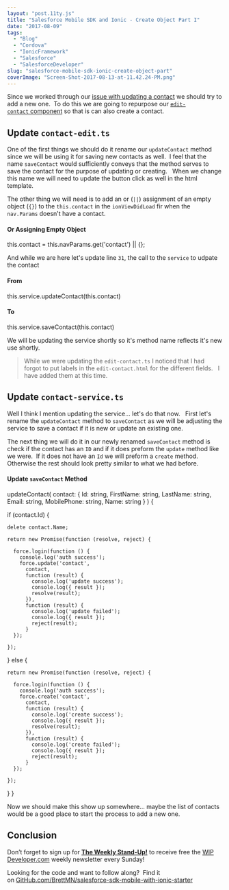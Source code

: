 ```yaml
---
layout: "post.11ty.js"
title: "Salesforce Mobile SDK and Ionic - Create Object Part I"
date: "2017-08-09"
tags: 
  - "Blog"
  - "Cordova"
  - "IonicFramework"
  - "Salesforce"
  - "SalesforceDeveloper"
slug: "salesforce-mobile-sdk-ionic-create-object-part"
coverImage: "Screen-Shot-2017-08-13-at-11.42.24-PM.png"
---
```


Since we worked through our [issue with updating a contact](https://wipdeveloper.wpcomstaging.com/2017/08/07/salesforce-mobile-sdk-ionic-troubleshooting-last-step/) we should try to add a new one.  To do this we are going to repurpose our [`edit-contact` component](https://wipdeveloper.wpcomstaging.com/2017/07/20/saleforce-mobile-sdk-ionic-edit-contact-part/) so that is can also create a contact.

## Update `contact-edit.ts`

One of the first things we should do it rename our `updateContact` method since we will be using it for saving new contacts as well.  I feel that the name `saveContact` would sufficiently conveys that the method serves to save the contact for the purpose of updating or creating.   When we change this name we will need to update the button click as well in the html template.

The other thing we will need is to add an or (`||`) assignment of an empty object (`{}`) to the `this.contact` in the `ionViewDidLoad` fir when the `nav.Params` doesn't have a contact.

#### Or Assigning Empty Object

this.contact = this.navParams.get('contact') || {};

And while we are here let's update line `31`, the call to the `service` to udpate the contact

#### From

this.service.updateContact(this.contact)

#### To

this.service.saveContact(this.contact)

We will be updating the service shortly so it's method name reflects it's new use shortly.

> While we were updating the `edit-contact.ts` I noticed that I had forgot to put labels in the `edit-contact.html` for the different fields.   I have added them at this time.

## Update `contact-service.ts`

Well I think I mention updating the service... let's do that now.   First let's rename the `updateContact` method to `saveContact` as we will be adjusting the service to save a contact if it is new or update an existing one.

The next thing we will do it in our newly renamed `saveContact` method is check if the contact has an `ID` and if it does preform the `update` method like we were.  If it does not have an `Id` we will preform a `create` method.   Otherwise the rest should look pretty similar to what we had before.

#### Update `saveContact` Method

updateContact(
  contact:
    {
      Id: string,
      FirstName: string,
      LastName: string,
      Email: string,
      MobilePhone: string,
      Name: string
    }
) {

  if (contact.Id) {

    delete contact.Name;

    return new Promise(function (resolve, reject) {

      force.login(function () {
        console.log('auth success');
        force.update('contact',
          contact,
          function (result) {
            console.log('update success');
            console.log({ result });
            resolve(result);
          }),
          function (result) {
            console.log('update failed');
            console.log({ result });
            reject(result);
          }
      });

    });
  } else {
    
    return new Promise(function (resolve, reject) {

      force.login(function () {
        console.log('auth success');
        force.create('contact',
          contact,
          function (result) {
            console.log('create success');
            console.log({ result });
            resolve(result);
          }),
          function (result) {
            console.log('create failed');
            console.log({ result });
            reject(result);
          }
      });

    });
  }
}

Now we should make this show up somewhere... maybe the list of contacts would be a good place to start the process to add a new one.

## Conclusion

Don’t forget to sign up for [**The Weekly Stand-Up!**](https://wipdeveloper.wpcomstaging.com/newsletter/) to receive free the [WIP Developer.com](https://wipdeveloper.wpcomstaging.com/) weekly newsletter every Sunday!

Looking for the code and want to follow along?  Find it on [GitHub.com/BrettMN/salesforce-sdk-mobile-with-ionic-starter](https://github.com/BrettMN/salesforce-sdk-mobile-with-ionic-starter)
